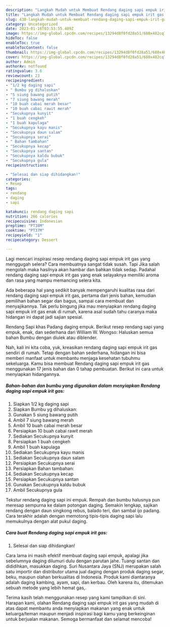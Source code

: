 ```yaml
---
description: "Langkah Mudah untuk Membuat Rendang daging sapi empuk irit gas Menu Buat lebaran"
title: "Langkah Mudah untuk Membuat Rendang daging sapi empuk irit gas Menu Buat lebaran"
slug: 430-langkah-mudah-untuk-membuat-rendang-daging-sapi-empuk-irit-gas-menu-buat-lebaran
category: Uncategorized
date: 2023-01-16T03:53:55.409Z
image: https://img-global.cpcdn.com/recipes/13294d8f0fd28a51/680x482cq70/rendang-daging-sapi-empuk-irit-gas-foto-resep-utama.jpg
hideToc: false
enableToc: true
enableTocContent: false
thumbnail: https://img-global.cpcdn.com/recipes/13294d8f0fd28a51/680x482cq70/rendang-daging-sapi-empuk-irit-gas-foto-resep-utama.jpg
cover: https://img-global.cpcdn.com/recipes/13294d8f0fd28a51/680x482cq70/rendang-daging-sapi-empuk-irit-gas-foto-resep-utama.jpg
author: Admin
authorAv: notfound
ratingvalue: 3.6
reviewcount: 23
recipeingredient:
- "1/2 kg daging sapi"
- " Bumbu yg dihaluskan"
- "5 siung bawang putih"
- "7 siung bawang merah"
- "10 buah cabai merah besar"
- "10 buah cabai rawit merah"
- "Secukupnya kunyit"
- "1 buah cengkeh"
- "1 buah kapulaga"
- "Secukupnya kayu manis"
- "Secukupnya daun salam"
- "Secukupnya serai"
- " Bahan tambahan"
- "Secukupnya kecap"
- "Secukupnya santan"
- "Secukupnya kaldu bubuk"
- "Secukupnya gula"
recipeinstructions:

- "Selesai dan siap dihidangkan!"
categories:
- Resep
tags:
- rendang
- daging
- sapi

katakunci: rendang daging sapi 
nutrition: 266 calories
recipecuisine: Indonesian
preptime: "PT38M"
cooktime: "PT37M"
recipeyield: "1"
recipecategory: Dessert

---
```



Lagi mencari inspirasi resep rendang daging sapi empuk irit gas yang menggugah selera? Cara membuatnya sangat tidak susah. Tapi Jika salah mengolah maka hasilnya akan hambar dan bahkan tidak sedap. Padahal rendang daging sapi empuk irit gas yang enak selayaknya memiliki aroma dan rasa yang mampu memancing selera kita.


Ada beberapa hal yang sedikit banyak mempengaruhi kualitas rasa dari rendang daging sapi empuk irit gas, pertama dari jenis bahan, kemudian pemilihan bahan segar dan bagus, sampai cara membuat dan menyajikannya. Tak perlu bingung jika mau menyiapkan rendang daging sapi empuk irit gas enak di rumah, karena asal sudah tahu caranya maka hidangan ini dapat jadi sajian spesial.

Rendang Sapi khas Padang daging empuk. Berikut resep rendang sapi yang empuk, enak, dan sederhana dari William W. Wongso: Haluskan semua bahan Bumbu dengan diulek atau diblender.


Nah, kali ini kita coba, yuk, kreasikan rendang daging sapi empuk irit gas sendiri di rumah. Tetap dengan bahan sederhana, hidangan ini bisa memberi manfaat untuk membantu menjaga kesehatan tubuhmu sekeluarga. Kamu bisa membuat Rendang daging sapi empuk irit gas menggunakan 17 jenis bahan dan 0 tahap pembuatan. Berikut ini cara untuk menyiapkan hidangannya.

<!--inarticleads1-->

##### Bahan-bahan dan bumbu yang digunakan dalam menyiapkan Rendang daging sapi empuk irit gas:

1. Siapkan 1/2 kg daging sapi
1. Siapkan  Bumbu yg dihaluskan:
1. Gunakan 5 siung bawang putih
1. Ambil 7 siung bawang merah
1. Ambil 10 buah cabai merah besar
1. Persiapkan 10 buah cabai rawit merah
1. Sediakan Secukupnya kunyit
1. Persiapkan 1 buah cengkeh
1. Ambil 1 buah kapulaga
1. Sediakan Secukupnya kayu manis
1. Sediakan Secukupnya daun salam
1. Persiapkan Secukupnya serai
1. Persiapkan  Bahan tambahan:
1. Sediakan Secukupnya kecap
1. Persiapkan Secukupnya santan
1. Gunakan Secukupnya kaldu bubuk
1. Ambil Secukupnya gula


Tekstur rendang daging sapi ini empuk. Rempah dan bumbu halusnya pun meresap sempurna ke dalam potongan daging. Semakin lengkap, sajikan rendang dengan daun singkong rebus, balado teri, dan sambal ijo padang. Cara terakhir adalah dengan memotong tipis-tipis daging sapi lalu memukulnya dengan alat pukul daging. 

<!--inarticleads2-->

##### Cara buat Rendang daging sapi empuk irit gas:


1. Selesai dan siap dihidangkan!

Cara lama ini masih efektif membuat daging sapi empuk, apalagi jika sebelumnya daging dilumuri dulu dengan parutan jahe. Tuangi santan dan dididihkan, masukkan daging. Suri Nusantara Jaya (SNJ) merupakan salah satu importir dan distributor utama jual daging dengan produk daging segar, beku, maupun olahan berkualitas di Indonesia. Produk kami diantaranya adalah daging kambing, ayam, sapi, dan kerbau. Oleh karena itu, ditemukan sebuah metode yang lebih hemat gas,. 

Terima kasih telah menggunakan resep yang kami tampilkan di sini. Harapan kami, olahan Rendang daging sapi empuk irit gas yang mudah di atas dapat membantu anda menyiapkan makanan yang enak untuk keluarga/teman maupun menjadi inspirasi bagi kamu yang berkeinginan untuk berjualan makanan. Semoga bermanfaat dan selamat mencoba!
